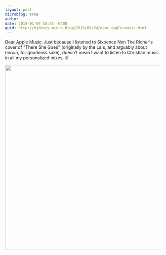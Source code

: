 ```yaml
---
layout: post
microblog: true
audio: 
date: 2018-01-04 15:45 -0400
guid: http://mjdescy.micro.blog/2018/01/04/dear-apple-music.html
---
```

Dear Apple Music: Just because I listened to Sixpence Non The Richer's cover of "There She Goes" (originally by the La's, and arguably about _heroin_, for goodness sake), doesn't mean I want to listen to Christian music in all my personalized mixes. 🙄

<img src="http://mjdescy.micro.blog/uploads/2018/f15a2eda19.jpg" width="599" height="600" />
